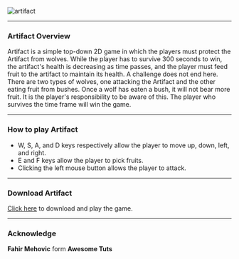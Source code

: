 ![artifact](https://user-images.githubusercontent.com/42789915/172006560-acaa384e-c0a1-4ad1-93ed-a41d2fd62767.png)

<hr>

### Artifact Overview

Artifact is a simple top-down 2D game in which the players must protect the Artifact from wolves. While the player has to survive 300 seconds to win, the artifact's health is decreasing as time passes, and the player must feed fruit to the artifact to maintain its health. A challenge does not end here. There are two types of wolves, one attacking the Artifact and the other eating fruit from bushes. Once a wolf has eaten a bush, it will not bear more fruit. It is the player's responsibility to be aware of this. The player who survives the time frame will win the game.

<hr>

### How to play Artifact

- W, S, A, and D keys respectively allow the player to move up, down, left, and right.
- E and F keys allow the player to pick fruits.
- Clicking the left mouse button allows the player to attack.

<hr>

### Download Artifact

[Click here](https://github.com/dinuka1998/artifact/tree/main/(Downloads) "Click here")  to download and play the game.

<hr>

### Acknowledge

**Fahir Mehovic** form **Awesome Tuts**
